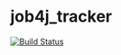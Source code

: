 # job4j_tracker
[![Build Status](https://travis-ci.com/Constantine-M/Project_tracker-job4j.svg?branch=dependabot%2Fmaven%2Fjunit-junit-4.13.1)](https://travis-ci.com/Constantine-M/Project_tracker-job4j)

